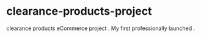 # clearance-products-project
clearance products eCommerce project . My first professionally launched . 
